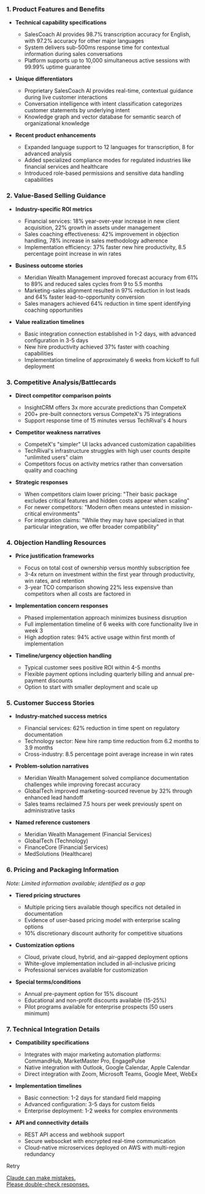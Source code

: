 ### 1. Product Features and Benefits

* **Technical capability specifications**

  * SalesCoach AI provides 98.7% transcription accuracy for English, with 97.2% accuracy for other major languages
  * System delivers sub-500ms response time for contextual information during sales conversations
  * Platform supports up to 10,000 simultaneous active sessions with 99.99% uptime guarantee

* **Unique differentiators**

  * Proprietary SalesCoach AI provides real-time, contextual guidance during live customer interactions
  * Conversation intelligence with intent classification categorizes customer statements by underlying intent
  * Knowledge graph and vector database for semantic search of organizational knowledge

* **Recent product enhancements**

  * Expanded language support to 12 languages for transcription, 8 for advanced analysis
  * Added specialized compliance modes for regulated industries like financial services and healthcare
  * Introduced role-based permissions and sensitive data handling capabilities

### 2. Value-Based Selling Guidance

* **Industry-specific ROI metrics**

  * Financial services: 18% year-over-year increase in new client acquisition, 22% growth in assets under management
  * Sales coaching effectiveness: 42% improvement in objection handling, 78% increase in sales methodology adherence
  * Implementation efficiency: 37% faster new hire productivity, 8.5 percentage point increase in win rates

* **Business outcome stories**

  * Meridian Wealth Management improved forecast accuracy from 61% to 89% and reduced sales cycles from 9 to 5.5 months
  * Marketing-sales alignment resulted in 97% reduction in lost leads and 64% faster lead-to-opportunity conversion
  * Sales managers achieved 64% reduction in time spent identifying coaching opportunities

* **Value realization timelines**

  * Basic integration connection established in 1-2 days, with advanced configuration in 3-5 days
  * New hire productivity achieved 37% faster with coaching capabilities
  * Implementation timeline of approximately 6 weeks from kickoff to full deployment

### 3. Competitive Analysis/Battlecards

* **Direct competitor comparison points**

  * InsightCRM offers 3x more accurate predictions than CompeteX
  * 200+ pre-built connectors versus CompeteX's 75 integrations
  * Support response time of 15 minutes versus TechRival's 4 hours

* **Competitor weakness narratives**

  * CompeteX's "simpler" UI lacks advanced customization capabilities
  * TechRival's infrastructure struggles with high user counts despite "unlimited users" claim
  * Competitors focus on activity metrics rather than conversation quality and coaching

* **Strategic responses**

  * When competitors claim lower pricing: "Their basic package excludes critical features and hidden costs appear when scaling"
  * For newer competitors: "Modern often means untested in mission-critical environments"
  * For integration claims: "While they may have specialized in that particular integration, we offer broader compatibility"

### 4. Objection Handling Resources

* **Price justification frameworks**

  * Focus on total cost of ownership versus monthly subscription fee
  * 3-4x return on investment within the first year through productivity, win rates, and retention
  * 3-year TCO comparison showing 22% less expensive than competitors when all costs are factored in

* **Implementation concern responses**

  * Phased implementation approach minimizes business disruption
  * Full implementation timeline of 6 weeks with core functionality live in week 3
  * High adoption rates: 94% active usage within first month of implementation

* **Timeline/urgency objection handling**

  * Typical customer sees positive ROI within 4-5 months
  * Flexible payment options including quarterly billing and annual pre-payment discounts
  * Option to start with smaller deployment and scale up

### 5. Customer Success Stories

* **Industry-matched success metrics**

  * Financial services: 62% reduction in time spent on regulatory documentation
  * Technology sector: New hire ramp time reduction from 6.2 months to 3.9 months
  * Cross-industry: 8.5 percentage point average increase in win rates

* **Problem-solution narratives**

  * Meridian Wealth Management solved compliance documentation challenges while improving forecast accuracy
  * GlobalTech improved marketing-sourced revenue by 32% through enhanced lead handoff
  * Sales teams reclaimed 7.5 hours per week previously spent on administrative tasks

* **Named reference customers**

  * Meridian Wealth Management (Financial Services)
  * GlobalTech (Technology)
  * FinanceCore (Financial Services)
  * MedSolutions (Healthcare)

### 6. Pricing and Packaging Information

_Note: Limited information available; identified as a gap_

* **Tiered pricing structures**

  * Multiple pricing tiers available though specifics not detailed in documentation
  * Evidence of user-based pricing model with enterprise scaling options
  * 10% discretionary discount authority for competitive situations

* **Customization options**

  * Cloud, private cloud, hybrid, and air-gapped deployment options
  * White-glove implementation included in all-inclusive pricing
  * Professional services available for customization

* **Special terms/conditions**

  * Annual pre-payment option for 15% discount
  * Educational and non-profit discounts available (15-25%)
  * Pilot programs available for enterprise prospects (50 users minimum)

### 7. Technical Integration Details

* **Compatibility specifications**

  * Integrates with major marketing automation platforms: CommandHub, MarketMaster Pro, EngagePulse
  * Native integration with Outlook, Google Calendar, Apple Calendar
  * Direct integration with Zoom, Microsoft Teams, Google Meet, WebEx

* **Implementation timelines**

  * Basic connection: 1-2 days for standard field mapping
  * Advanced configuration: 3-5 days for custom fields
  * Enterprise deployment: 1-2 weeks for complex environments

* **API and connectivity details**

  * REST API access and webhook support
  * Secure websocket with encrypted real-time communication
  * Cloud-native microservices deployed on AWS with multi-region redundancy

Retry

[Claude can make mistakes.\
Please double-check responses.](https://support.anthropic.com/en/articles/8525154-claude-is-providing-incorrect-or-misleading-responses-what-s-going-on)
